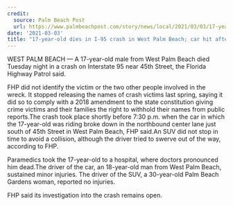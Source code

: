 ```yaml
---
credit:
  source: Palm Beach Post
  url: https://www.palmbeachpost.com/story/news/local/2021/03/03/17-year-old-dies-95-crash-west-palm-beach-car-hit-after-breaking-down/6901106002/
date: '2021-03-03'
title: "17-year-old dies in I-95 crash in West Palm Beach; car hit after breaking down, FHP says"
---
```

WEST PALM BEACH — A 17-year-old male from West Palm Beach died Tuesday night in a crash on Interstate 95 near 45th Street, the Florida Highway Patrol said.

FHP did not identify the victim or the two other people involved in the wreck. It stopped releasing the names of crash victims last spring, saying it did so to comply with a 2018 amendment to the state constitution giving crime victims and their families the right to withhold their names from public reports.The crash took place shortly before 7:30 p.m. when the car in which the 17-year-old was riding broke down in the northbound center lane just south of 45th Street in West Palm Beach, FHP said.An SUV did not stop in time to avoid a collision, although the driver tried to swerve out of the way, according to FHP.

Paramedics took the 17-year-old to a hospital, where doctors pronounced him dead.The driver of the car, an 18-year-old man from West Palm Beach, sustained minor injuries. The driver of the SUV, a 30-year-old Palm Beach Gardens woman, reported no injuries.

FHP said its investigation into the crash remains open.

